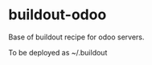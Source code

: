 buildout-odoo
=============

Base of buildout recipe for odoo servers.

To be deployed as ~/.buildout

